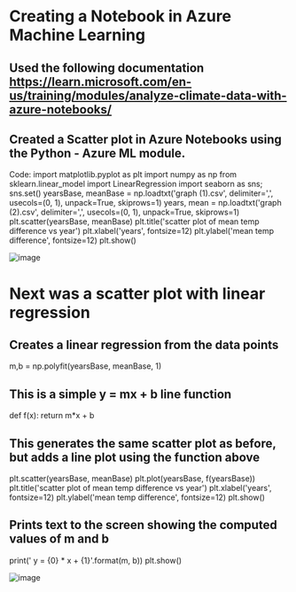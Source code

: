 # Creating a Notebook in Azure Machine Learning
## Used the following documentation https://learn.microsoft.com/en-us/training/modules/analyze-climate-data-with-azure-notebooks/
## Created a Scatter plot in Azure Notebooks using the Python - Azure ML module.

Code: import matplotlib.pyplot as plt
import numpy as np
from sklearn.linear_model import LinearRegression
import seaborn as sns; sns.set()
yearsBase, meanBase = np.loadtxt('graph (1).csv', delimiter=',', usecols=(0, 1), unpack=True, skiprows=1)
years, mean = np.loadtxt('graph (2).csv', delimiter=',', usecols=(0, 1), unpack=True, skiprows=1)
plt.scatter(yearsBase, meanBase)
plt.title('scatter plot of mean temp difference vs year')
plt.xlabel('years', fontsize=12)
plt.ylabel('mean temp difference', fontsize=12)
plt.show()


![image](https://github.com/user-attachments/assets/16d1ab47-e674-4f3e-9ac8-66a7bb6337a2)

# Next was a scatter plot with linear regression

## Creates a linear regression from the data points
m,b = np.polyfit(yearsBase, meanBase, 1)

## This is a simple y = mx + b line function
def f(x):
    return m*x + b

## This generates the same scatter plot as before, but adds a line plot using the function above
plt.scatter(yearsBase, meanBase)
plt.plot(yearsBase, f(yearsBase))
plt.title('scatter plot of mean temp difference vs year')
plt.xlabel('years', fontsize=12)
plt.ylabel('mean temp difference', fontsize=12)
plt.show()

## Prints text to the screen showing the computed values of m and b
print(' y = {0} * x + {1}'.format(m, b))
plt.show()

![image](https://github.com/user-attachments/assets/176a988f-d360-442a-9d5d-1291e56f4615)



